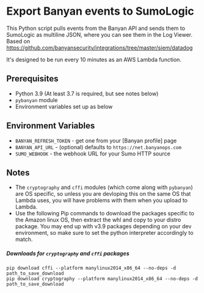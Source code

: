 Export Banyan events to SumoLogic
===============================

This Python script pulls events from the Banyan API and sends them to SumoLogic as multiline JSON, where you can see them in the Log Viewer.
Based on https://github.com/banyansecurity/integrations/tree/master/siem/datadog

It's designed to be run every 10 minutes as an AWS Lambda function.

## Prerequisites

* Python 3.9 (At least 3.7 is required, but see notes below)
* `pybanyan` module
* Environment variables set up as below

## Environment Variables

* `BANYAN_REFRESH_TOKEN` - get one from your [Banyan profile] page
* `BANYAN_API_URL` - (optional) defaults to `https://net.banyanops.com`
* `SUMO_WEBHOOK` - the webhook URL for your Sumo HTTP source

## Notes

* The `cryptography` and `cffi` modules (which come along with `pybanyan`) are OS specific, so unless you are devloping this on the same OS that Lambda uses, you will have problems with them when you upload to Lambda.
* Use the following Pip commands to download the packages specific to the Amazon linux OS, then extract the whl and copy to your distro package.
You may end up with v3.9 packages depending on your dev environment, so make sure to set the python interpreter accordingly to match.

##### Downloads for `cryptography` and `cffi` packages  

```pip download cffi --platform manylinux2014_x86_64 --no-deps -d path_to_save_download```  
```pip download cryptography --platform manylinux2014_x86_64 --no-deps -d path_to_save_download```
